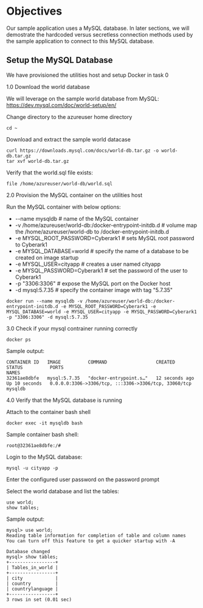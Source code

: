 # Objectives
Our sample application uses a MySQL database.
In later sections, we will demostrate the hardcoded versus secretless connection methods used by the sample application to connect to this MySQL database.

## Setup the MySQL Database

We have provisioned the utilities host and setup Docker in task 0

1.0 Download the world database

We will leverage on the sample world database from MySQL: https://dev.mysql.com/doc/world-setup/en/

Change directory to the azureuser home directory
```console
cd ~
```

Download and extract the sample world datacase
```console
curl https://downloads.mysql.com/docs/world-db.tar.gz -o world-db.tar.gz
tar xvf world-db.tar.gz
```

Verify that the world.sql file exists:
```console
file /home/azureuser/world-db/world.sql
```

2.0 Provision the MySQL container on the utilities host

Run the MySQL container with below options:
- --name mysqldb # name of the MySQL container
- -v /home/azureuser/world-db:/docker-entrypoint-initdb.d # volume map the /home/azureuser/world-db to /docker-entrypoint-initdb.d
- -e MYSQL_ROOT_PASSWORD=Cyberark1 # sets MySQL root password to Cyberark1
- -e MYSQL_DATABASE=world # specify the name of a database to be created on image startup
- -e MYSQL_USER=cityapp # creates a user named cityapp
- -e MYSQL_PASSWORD=Cyberark1 # set the password of the user to Cyberark1
- -p "3306:3306" # expose the MySQL port on the Docker host
- -d mysql:5.7.35 # specify the container image with tag "5.7.35"

```console
docker run --name mysqldb -v /home/azureuser/world-db:/docker-entrypoint-initdb.d -e MYSQL_ROOT_PASSWORD=Cyberark1 -e MYSQL_DATABASE=world -e MYSQL_USER=cityapp -e MYSQL_PASSWORD=Cyberark1 -p "3306:3306" -d mysql:5.7.35
```

3.0 Check if your mysql contrainer running correctly

```console
docker ps
```

Sample output:
```console
CONTAINER ID   IMAGE          COMMAND                  CREATED          STATUS          PORTS                                                  NAMES
32361ae8dbfe   mysql:5.7.35   "docker-entrypoint.s…"   12 seconds ago   Up 10 seconds   0.0.0.0:3306->3306/tcp, :::3306->3306/tcp, 33060/tcp   mysqldb
```

4.0 Verify that the MySQL database is running

Attach to the container bash shell
```console
docker exec -it mysqldb bash
```

Sample container bash shell:
```console
root@32361ae8dbfe:/#
```

Login to the MySQL database:
```console
mysql -u cityapp -p
```
Enter the configured user password on the password prompt

Select the world database and list the tables:
```console
use world;
show tables;
```

Sample output:
```console
mysql> use world;
Reading table information for completion of table and column names
You can turn off this feature to get a quicker startup with -A

Database changed
mysql> show tables;
+-----------------+
| Tables_in_world |
+-----------------+
| city            |
| country         |
| countrylanguage |
+-----------------+
3 rows in set (0.01 sec)
```
